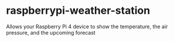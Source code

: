 # raspberrypi-weather-station
Allows your Raspberry Pi 4 device to show the temperature, the air pressure, and the upcoming forecast
